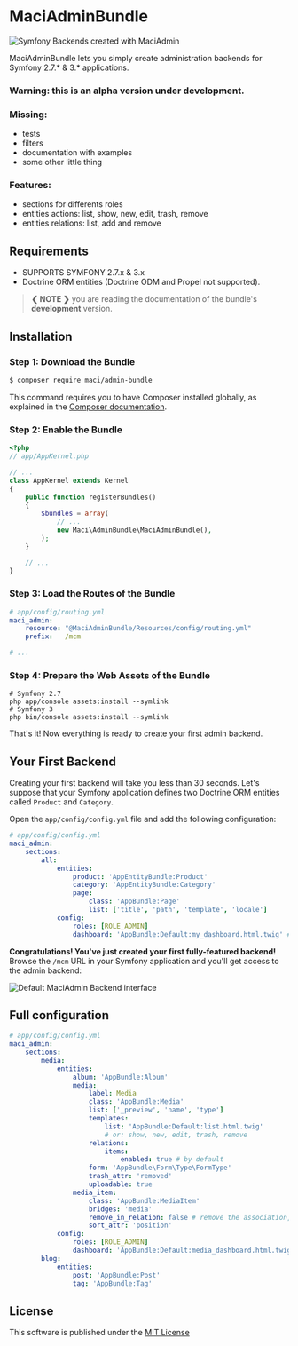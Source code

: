 
MaciAdminBundle
===============


<img src="https://github.com/maci1011/MaciAdminBundle/raw/master/Resources/doc/images/maciadmin-promo.png" alt="Symfony Backends created with MaciAdmin" />


MaciAdminBundle lets you simply create administration backends for Symfony 2.7.* & 3.* applications.


### Warning: this is an alpha version under development.


### Missing:
 - tests
 - filters
 - documentation with examples
 - some other little thing


### Features:
 - sections for differents roles
 - entities actions: list, show, new, edit, trash, remove
 - entities relations: list, add and remove


**Requirements**
----------------

  * SUPPORTS SYMFONY 2.7.x & 3.x
  * Doctrine ORM entities (Doctrine ODM and Propel not supported).

> **❮ NOTE ❯** you are reading the documentation of the bundle's **development** version.


Installation
------------

### Step 1: Download the Bundle

```bash
$ composer require maci/admin-bundle
```

This command requires you to have Composer installed globally, as explained
in the [Composer documentation](https://getcomposer.org/doc/00-intro.md).

### Step 2: Enable the Bundle

```php
<?php
// app/AppKernel.php

// ...
class AppKernel extends Kernel
{
    public function registerBundles()
    {
        $bundles = array(
            // ...
            new Maci\AdminBundle\MaciAdminBundle(),
        );
    }

    // ...
}
```

### Step 3: Load the Routes of the Bundle

```yaml
# app/config/routing.yml
maci_admin:
    resource: "@MaciAdminBundle/Resources/config/routing.yml"
    prefix:   /mcm

# ...
```

### Step 4: Prepare the Web Assets of the Bundle

```cli
# Symfony 2.7
php app/console assets:install --symlink
# Symfony 3
php bin/console assets:install --symlink
```

That's it! Now everything is ready to create your first admin backend.


Your First Backend
------------------

Creating your first backend will take you less than 30 seconds. Let's suppose
that your Symfony application defines two Doctrine ORM entities called
`Product` and `Category`.

Open the `app/config/config.yml` file and add the following configuration:

```yaml
# app/config/config.yml
maci_admin:
    sections:
        all:
            entities:
                product: 'AppEntityBundle:Product'
                category: 'AppEntityBundle:Category'
                page:
                    class: 'AppBundle:Page'
                    list: ['title', 'path', 'template', 'locale']
            config:
                roles: [ROLE_ADMIN]
                dashboard: 'AppBundle:Default:my_dashboard.html.twig' # optional
```

**Congratulations! You've just created your first fully-featured backend!**
Browse the `/mcm` URL in your Symfony application and you'll get access to
the admin backend:

![Default MaciAdmin Backend interface](https://github.com/maci1011/MaciAdminBundle/raw/master/Resources/doc/images/maciadmin-promo.png)


Full configuration
------------------

```yaml
# app/config/config.yml
maci_admin:
    sections:
        media:
            entities:
                album: 'AppBundle:Album'
                media:
                    label: Media
                    class: 'AppBundle:Media'
                    list: ['_preview', 'name', 'type']
                    templates:
                        list: 'AppBundle:Default:list.html.twig'
                        # or: show, new, edit, trash, remove
                    relations:
                        items:
                            enabled: true # by default
                    form: 'AppBundle\Form\Type\FormType'
                    trash_attr: 'removed'
                    uploadable: true
                media_item:
                    class: 'AppBundle:MediaItem'
                    bridges: 'media'
                    remove_in_relation: false # remove the association, or, with true, delete the item
                    sort_attr: 'position'
            config:
                roles: [ROLE_ADMIN]
                dashboard: 'AppBundle:Default:media_dashboard.html.twig'
        blog:
            entities:
                post: 'AppBundle:Post'
                tag: 'AppBundle:Tag'
```


License
-------

This software is published under the [MIT License](LICENSE.md)


